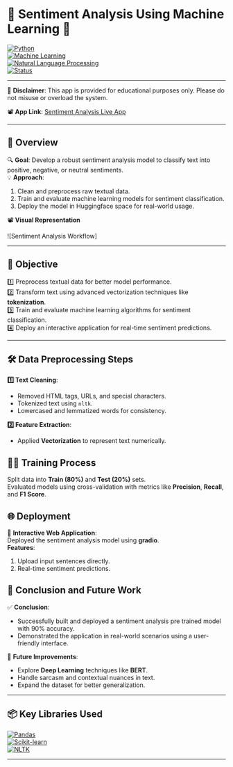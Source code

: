 
# 💬 **Sentiment Analysis Using Machine Learning** 🧠  
[![Python](https://img.shields.io/badge/Python-3.9+-blue?logo=python&logoColor=white)](https://www.python.org/)  
[![Machine Learning](https://img.shields.io/badge/Machine%20Learning-Logistic%20Regression-green?logo=scikit-learn&logoColor=white)](https://scikit-learn.org/stable/)  
[![Natural Language Processing](https://img.shields.io/badge/NLP-Vectorization-orange?logo=numpy&logoColor=white)](https://www.nltk.org/)  
[![Status](https://img.shields.io/badge/Status-Completed-brightgreen)](#final-results)  

--- 
🚨 **Disclaimer**: This app is provided for educational purposes only. Please do not misuse or overload the system.


📽️ **App Link**: [Sentiment Analysis Live App](https://huggingface.co/spaces/Kiruba0427/Sentiment-Analysis)   


---

## 🌟 **Overview**  

🔍 **Goal**: Develop a robust sentiment analysis model to classify text into positive, negative, or neutral sentiments.  
💡 **Approach**:  
1. Clean and preprocess raw textual data.  
2. Train and evaluate machine learning models for sentiment classification.  
3. Deploy the model in Huggingface space for real-world usage.  

📽️ **Visual Representation**  

![Sentiment Analysis Workflow]

---

## 🎯 **Objective**  

1️⃣ Preprocess textual data for better model performance.  
2️⃣ Transform text using advanced vectorization techniques like **tokenization**.  
3️⃣ Train and evaluate machine learning algorithms for sentiment classification.  
4️⃣ Deploy an interactive application for real-time sentiment predictions.  

---

## 🛠️ **Data Preprocessing Steps**  

**1️⃣ Text Cleaning**:  
- Removed HTML tags, URLs, and special characters.  
- Tokenized text using `nltk`.  
- Lowercased and lemmatized words for consistency.  

**2️⃣ Feature Extraction**:  
- Applied **Vectorization** to represent text numerically.

## 🏋️‍♂️ **Training Process**  

 Split data into **Train (80%)** and **Test (20%)** sets.  
 Evaluated models using cross-validation with metrics like **Precision**, **Recall**, and **F1 Score**.  

## 🌐 **Deployment**  

🌟 **Interactive Web Application**:  
Deployed the sentiment analysis model using **gradio**.  
**Features**:  
1. Upload input sentences directly.  
2. Real-time sentiment predictions.  

## 🚀 **Conclusion and Future Work**  

✅ **Conclusion**:  
- Successfully built and deployed a sentiment analysis pre trained model with 90% accuracy.  
- Demonstrated the application in real-world scenarios using a user-friendly interface.  

🔮 **Future Improvements**:  
- Explore **Deep Learning** techniques like **BERT**.  
- Handle sarcasm and contextual nuances in text.  
- Expand the dataset for better generalization.  

---

## 📦 **Key Libraries Used**  

[![Pandas](https://img.shields.io/badge/Library-Pandas-blue)](https://pandas.pydata.org/)  
[![Scikit-learn](https://img.shields.io/badge/Library-Scikit--learn-orange)](https://scikit-learn.org/stable/)  
[![NLTK](https://img.shields.io/badge/Library-NLTK-green)](https://www.nltk.org/)  

---
